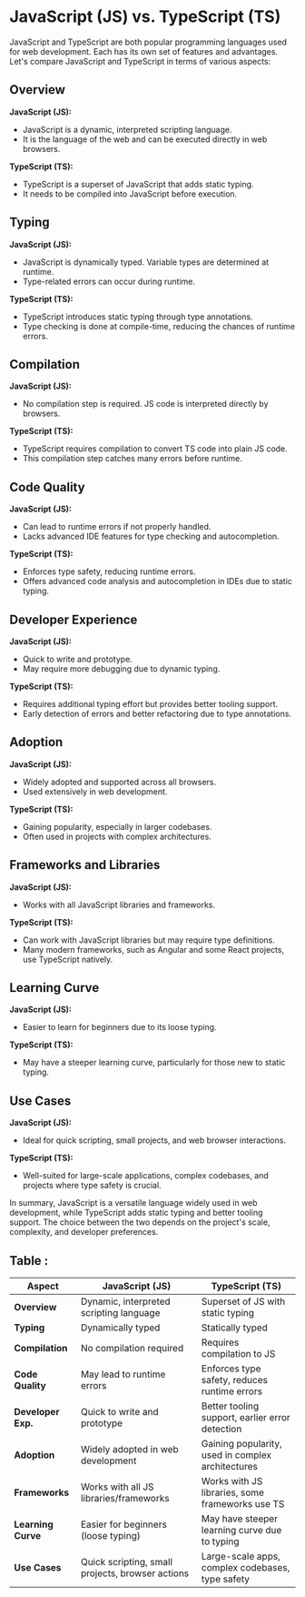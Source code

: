 # JavaScript (JS) vs. TypeScript (TS)

JavaScript and TypeScript are both popular programming languages used for web development. Each has its own set of features and advantages. Let's compare JavaScript and TypeScript in terms of various aspects:

## Overview

**JavaScript (JS):**

- JavaScript is a dynamic, interpreted scripting language.
- It is the language of the web and can be executed directly in web browsers.

**TypeScript (TS):**

- TypeScript is a superset of JavaScript that adds static typing.
- It needs to be compiled into JavaScript before execution.

## Typing

**JavaScript (JS):**

- JavaScript is dynamically typed. Variable types are determined at runtime.
- Type-related errors can occur during runtime.

**TypeScript (TS):**

- TypeScript introduces static typing through type annotations.
- Type checking is done at compile-time, reducing the chances of runtime errors.

## Compilation

**JavaScript (JS):**

- No compilation step is required. JS code is interpreted directly by browsers.

**TypeScript (TS):**

- TypeScript requires compilation to convert TS code into plain JS code.
- This compilation step catches many errors before runtime.

## Code Quality

**JavaScript (JS):**

- Can lead to runtime errors if not properly handled.
- Lacks advanced IDE features for type checking and autocompletion.

**TypeScript (TS):**

- Enforces type safety, reducing runtime errors.
- Offers advanced code analysis and autocompletion in IDEs due to static typing.

## Developer Experience

**JavaScript (JS):**

- Quick to write and prototype.
- May require more debugging due to dynamic typing.

**TypeScript (TS):**

- Requires additional typing effort but provides better tooling support.
- Early detection of errors and better refactoring due to type annotations.

## Adoption

**JavaScript (JS):**

- Widely adopted and supported across all browsers.
- Used extensively in web development.

**TypeScript (TS):**

- Gaining popularity, especially in larger codebases.
- Often used in projects with complex architectures.

## Frameworks and Libraries

**JavaScript (JS):**

- Works with all JavaScript libraries and frameworks.

**TypeScript (TS):**

- Can work with JavaScript libraries but may require type definitions.
- Many modern frameworks, such as Angular and some React projects, use TypeScript natively.

## Learning Curve

**JavaScript (JS):**

- Easier to learn for beginners due to its loose typing.

**TypeScript (TS):**

- May have a steeper learning curve, particularly for those new to static typing.

## Use Cases

**JavaScript (JS):**

- Ideal for quick scripting, small projects, and web browser interactions.

**TypeScript (TS):**

- Well-suited for large-scale applications, complex codebases, and projects where type safety is crucial.

In summary, JavaScript is a versatile language widely used in web development, while TypeScript adds static typing and better tooling support. The choice between the two depends on the project's scale, complexity, and developer preferences.

## Table :

| Aspect             | JavaScript (JS)                                  | TypeScript (TS)                                   |
| ------------------ | ------------------------------------------------ | ------------------------------------------------- |
| **Overview**       | Dynamic, interpreted scripting language          | Superset of JS with static typing                 |
| **Typing**         | Dynamically typed                                | Statically typed                                  |
| **Compilation**    | No compilation required                          | Requires compilation to JS                        |
| **Code Quality**   | May lead to runtime errors                       | Enforces type safety, reduces runtime errors      |
| **Developer Exp.** | Quick to write and prototype                     | Better tooling support, earlier error detection   |
| **Adoption**       | Widely adopted in web development                | Gaining popularity, used in complex architectures |
| **Frameworks**     | Works with all JS libraries/frameworks           | Works with JS libraries, some frameworks use TS   |
| **Learning Curve** | Easier for beginners (loose typing)              | May have steeper learning curve due to typing     |
| **Use Cases**      | Quick scripting, small projects, browser actions | Large-scale apps, complex codebases, type safety  |

